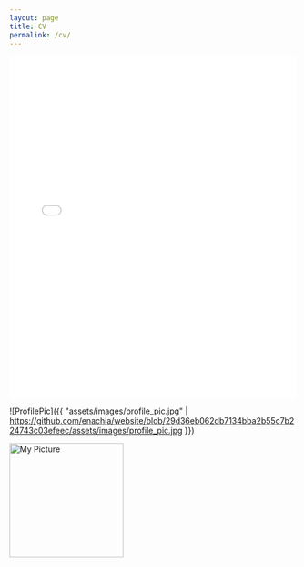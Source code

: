 ```yaml
---
layout: page
title: CV
permalink: /cv/
---
```


<embed src="/website/blob/main/assets/EnaChiaCV.pdf" width="100%" height="600px" type="application/pdf">

![ProfilePic]({{ "assets/images/profile_pic.jpg" | https://github.com/enachia/website/blob/29d36eb062db7134bba2b55c7b224743c03efeec/assets/images/profile_pic.jpg }})  

<img src="https://github.com/enachia/website/blob/main/assets/images/profile_pic.jpg" alt="My Picture" width="200" style="float: left; margin-right: 10px;">
 